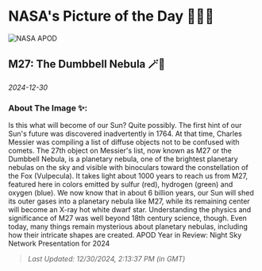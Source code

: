 
# NASA's Picture of the Day 🧑‍🚀💫

  ![NASA APOD](https://apod.nasa.gov/apod/image/2412/M27_Stobie_1432.jpg)
  
  ## M27: The Dumbbell Nebula 🪄🌌
  
  _2024-12-30_
  
  ### About The Image ✨: 
  
  Is this what will become of our Sun? Quite possibly.  The first hint of our Sun's future was discovered inadvertently in 1764. At that time, Charles Messier was compiling a list of diffuse objects not to be confused with comets. The 27th object on Messier's list, now known as M27 or the Dumbbell Nebula, is a planetary nebula, one of the brightest planetary nebulas on the sky and visible with binoculars toward the constellation of the Fox (Vulpecula). It takes light about 1000 years to reach us from M27, featured here in colors emitted by sulfur (red), hydrogen (green) and oxygen (blue). We now know that in about 6 billion years, our Sun will shed its outer gases into a planetary nebula like M27, while its remaining center will become an X-ray hot white dwarf star.  Understanding the physics and significance of M27 was well beyond 18th century science, though. Even today, many things remain mysterious about planetary nebulas, including how their intricate shapes are created.    APOD Year in Review: Night Sky Network Presentation for 2024
  
  
  
  > _Last Updated: 12/30/2024, 2:13:37 PM (in GMT)_
  